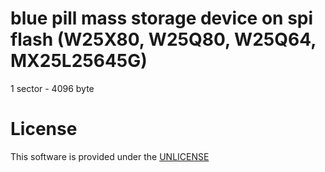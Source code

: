 # blue pill mass storage device on spi flash (W25X80, W25Q80, W25Q64, MX25L25645G)
1 sector - 4096 byte

# License

This software is provided under the  <a href="http://unlicense.org/" rel="nofollow">UNLICENSE</a>

